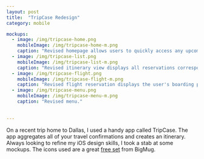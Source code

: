 ```yaml
---
layout: post
title:  "TripCase Redesign"
category: mobile

mockups:
  - image: /img/tripcase-home.png
    mobileImage: /img/tripcase-home-m.png
    caption: "Revised homepage allows users to quickly access any upcoming trips."
  - image: /img/tripcase-list.png
    mobileImage: /img/tripcase-list-m.png
    caption: "Revised itinerary view displays all reservations corresponding to a particular trip."
  - image: /img/tripcase-flight.png
    mobileImage: /img/tripcase-flight-m.png
    caption: "Revised flight reservation displays the user's boarding pass and all other relevant information."
  - image: /img/tripcase-menu.png
    mobileImage: /img/tripcase-menu-m.png
    caption: "Revised menu."
    
    
---
```

On a recent trip home to Dallas, I used a handy app called TripCase. The app aggregates all of your travel confirmations and creates an itinerary. 
Always looking to refine my iOS design skills, I took a stab at some mockups. The icons used are a great [free set](https://dribbble.com/shots/1634821-440-Free-Icons) from BigMug. 

